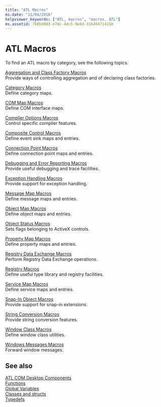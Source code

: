 ```yaml
---
title: "ATL Macros"
ms.date: "11/04/2016"
helpviewer_keywords: ["ATL, macros", "macros, ATL"]
ms.assetid: 788bd803-e7dc-4dc5-9e8d-31649471415b
---
```

# ATL Macros

To find an ATL macro by category, see the following topics.

[Aggregation and Class Factory Macros](../../atl/reference/aggregation-and-class-factory-macros.md)<br/>
Provide ways of controlling aggregation and of declaring class factories.

[Category Macros](../../atl/reference/category-macros.md)<br/>
Define category maps.

[COM Map Macros](../../atl/reference/com-map-macros.md)<br/>
Define COM interface maps.

[Compiler Options Macros](../../atl/reference/compiler-options-macros.md)<br/>
Control specific compiler features.

[Composite Control Macros](../../atl/reference/composite-control-macros.md)<br/>
Define event sink maps and entries.

[Connection Point Macros](../../atl/reference/connection-point-macros.md)<br/>
Define connection point maps and entries.

[Debugging and Error Reporting Macros](../../atl/reference/debugging-and-error-reporting-macros.md)<br/>
Provide useful debugging and trace facilities.

[Exception Handling Macros](../../atl/reference/exception-handling-macros.md)<br/>
Provide support for exception handling.

[Message Map Macros](../../atl/reference/message-map-macros-atl.md)<br/>
Define message maps and entries.

[Object Map Macros](../../atl/reference/object-map-macros.md)<br/>
Define object maps and entries.

[Object Status Macros](../../atl/reference/object-status-macros.md)<br/>
Sets flags belonging to ActiveX controls.

[Property Map Macros](../../atl/reference/property-map-macros.md)<br/>
Define property maps and entries.

[Registry Data Exchange Macros](../../atl/reference/registry-data-exchange-macros.md)<br/>
Perform Registry Data Exchange operations.

[Registry Macros](../../atl/reference/registry-macros.md)<br/>
Define useful type library and registry facilities.

[Service Map Macros](../../atl/reference/service-map-macros.md)<br/>
Define service maps and entries.

[Snap-In Object Macros](../../atl/reference/snap-in-object-macros.md)<br/>
Provide support for snap-in extensions.

[String Conversion Macros](string-conversion-macros.md)<br/>
Provide string conversion features.

[Window Class Macros](../../atl/reference/window-class-macros.md)<br/>
Define window class utilities.

[Windows Messages Macros](../../atl/reference/windows-messages-macros.md)<br/>
Forward window messages.

## See also

[ATL COM Desktop Components](../../atl/atl-com-desktop-components.md)<br/>
[Functions](../../atl/reference/atl-functions.md)<br/>
[Global Variables](../../atl/reference/atl-global-variables.md)<br/>
[Classes and structs](../../atl/reference/atl-classes.md)<br/>
[Typedefs](../../atl/reference/atl-typedefs.md)
